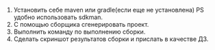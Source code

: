 1. Установить себе maven или gradle(если еще не установлена) PS удобно использовать sdkman.
2. С помощью сборщика сгенерировать проект.
3. Выполнить команду по выполнению сборки.
4. Сделать скриншот результатов сборки и прислать в качестве ДЗ.